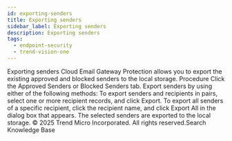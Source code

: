 ```yaml
---
id: exporting-senders
title: Exporting senders
sidebar_label: Exporting senders
description: Exporting senders
tags:
  - endpoint-security
  - trend-vision-one
---
```


 Exporting senders Cloud Email Gateway Protection allows you to export the existing approved and blocked senders to the local storage. Procedure Click the Approved Senders or Blocked Senders tab. Export senders by using either of the following methods: To export senders and recipients in pairs, select one or more recipient records, and click Export. To export all senders of a specific recipient, click the recipient name, and click Export All in the dialog box that appears. The selected senders are exported to the local storage. © 2025 Trend Micro Incorporated. All rights reserved.Search Knowledge Base